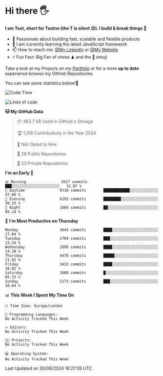 # Hi there :raised_hand_with_fingers_splayed:
#### I am Tsot, short for Tsotne (the T is silent :wink:). I build & break things :space_invader:
- :telescope: Passionate about building fast, scalable and flexible products
- :seedling: I am currently learning the latest JavaScript framework 
- :mailbox: How to reach me: [@My LinkedIn](https://www.linkedin.com/in/tsotne-gvadzabia/) or [@My Website](https://tsotne.co.uk/contact)
- :zap: Fun Fact: Big Fan of chess ♟ and the 👾 emoji

Take a look at my Projects on my [Portfolio](https://tsotne.co.uk/) or for a more **up to date** experience browse my GitHub Repositories.

You can see some statistics below!:space_invader:
<!--START_SECTION:waka-->
![Code Time](http://img.shields.io/badge/Code%20Time-761%20hrs%202%20mins-blue)

![Lines of code](https://img.shields.io/badge/From%20Hello%20World%20I%27ve%20Written-6.7%20million%20lines%20of%20code-blue)

**🐱 My GitHub Data** 

> 📦 463.7 kB Used in GitHub's Storage 
 > 
> 🏆 1,318 Contributions in the Year 2024
 > 
> 🚫 Not Opted to Hire
 > 
> 📜 28 Public Repositories 
 > 
> 🔑 23 Private Repositories 
 > 
**I'm an Early 🐤** 

```text
🌞 Morning                2627 commits        ███░░░░░░░░░░░░░░░░░░░░░░   12.87 % 
🌆 Daytime                9730 commits        ████████████░░░░░░░░░░░░░   47.66 % 
🌃 Evening                6193 commits        ████████░░░░░░░░░░░░░░░░░   30.33 % 
🌙 Night                  1866 commits        ██░░░░░░░░░░░░░░░░░░░░░░░   09.14 % 
```
📅 **I'm Most Productive on Thursday** 

```text
Monday                   3643 commits        ████░░░░░░░░░░░░░░░░░░░░░   17.84 % 
Tuesday                  2704 commits        ███░░░░░░░░░░░░░░░░░░░░░░   13.24 % 
Wednesday                2899 commits        ████░░░░░░░░░░░░░░░░░░░░░   14.20 % 
Thursday                 4476 commits        █████░░░░░░░░░░░░░░░░░░░░   21.92 % 
Friday                   3433 commits        ████░░░░░░░░░░░░░░░░░░░░░   16.82 % 
Saturday                 1088 commits        █░░░░░░░░░░░░░░░░░░░░░░░░   05.33 % 
Sunday                   2173 commits        ███░░░░░░░░░░░░░░░░░░░░░░   10.64 % 
```


📊 **This Week I Spent My Time On** 

```text
🕑︎ Time Zone: Europe/London

💬 Programming Languages: 
No Activity Tracked This Week

🔥 Editors: 
No Activity Tracked This Week

🐱‍💻 Projects: 
No Activity Tracked This Week

💻 Operating System: 
No Activity Tracked This Week
```


 Last Updated on 30/06/2024 16:27:55 UTC
<!--END_SECTION:waka-->
